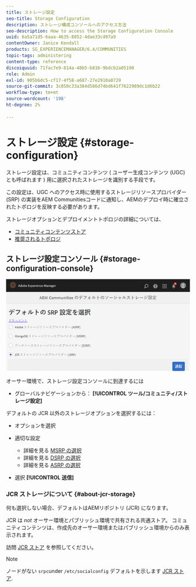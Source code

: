 ```yaml
---
title: ストレージ設定
seo-title: Storage Configuration
description: ストレージ構成コンソールへのアクセス方法
seo-description: How to access the Storage Configuration Console
uuid: 6a5a71d5-6aaa-4635-8852-4dae33c497a9
contentOwner: Janice Kendall
products: SG_EXPERIENCEMANAGER/6.4/COMMUNITIES
topic-tags: administering
content-type: reference
discoiquuid: 71fac7e9-814a-48b5-b816-9bdcb2a05190
role: Admin
exl-id: 905b6dc5-cf17-4f58-a687-27e2910a0729
source-git-commit: 3c050c33a384d586d74bd641f7622989dc1d6b22
workflow-type: tm+mt
source-wordcount: '198'
ht-degree: 2%

---
```


# ストレージ設定 {#storage-configuration}

ストレージ設定は、コミュニティコンテンツ ( ユーザー生成コンテンツ (UGC) とも呼ばれます ) 用に選択されたストレージを識別する手段です。

この設定は、UGC へのアクセス時に使用するストレージリソースプロバイダー (SRP) の実装をAEM Communitiesコードに通知し、AEMのデプロイ時に確立されたトポロジを反映する必要があります。

ストレージオプションとデプロイメントトポロジの詳細については、

* [コミュニティコンテンツストア](working-with-srp.md)
* [推奨されるトポロジ](topologies.md)

## ストレージ設定コンソール {#storage-configuration-console}

![chlimage_1-188](assets/chlimage_1-188.png)

オーサー環境で、ストレージ設定コンソールに到達するには

* グローバルナビゲーションから： **[!UICONTROL ツール/コミュニティ/ストレージ設定]**

デフォルトの JCR 以外のストレージオプションを選択するには：

* オプションを選択
* 適切な設定

   * 詳細を見る [MSRP の選択](msrp.md#select-msrp)
   * 詳細を見る [DSRP の選択](dsrp.md#select-dsrp)
   * 詳細を見る [ASRP の選択](asrp.md#select-asrp)

* 選択 **[!UICONTROL 送信]**

### JCR ストレージについて {#about-jcr-storage}

何も選択しない場合、デフォルトはAEMリポジトリ (JCR) になります。

JCR は *not* オーサー環境とパブリッシュ環境で共有される共通ストア。 コミュニティコンテンツは、作成先のオーサー環境またはパブリッシュ環境からのみ表示されます。

訪問 [JCR ストア](jsrp.md) を参照してください。

>[!NOTE]
>
>ノードがない `srpc`under `/etc/socialconfig` デフォルトを示します [JCR ストア](jsrp.md).

